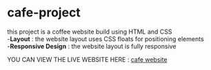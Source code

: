 # cafe-project
 this project is a coffee website build using HTML and CSS  
-**Layout** : the website layout uses CSS floats for positioning elements  
-**Responsive Design** : the website layout is fully responsive 



YOU CAN VIEW THE LIVE WEBSITE HERE : [cafe website](https://cafe-project-mansour.netlify.app/)
